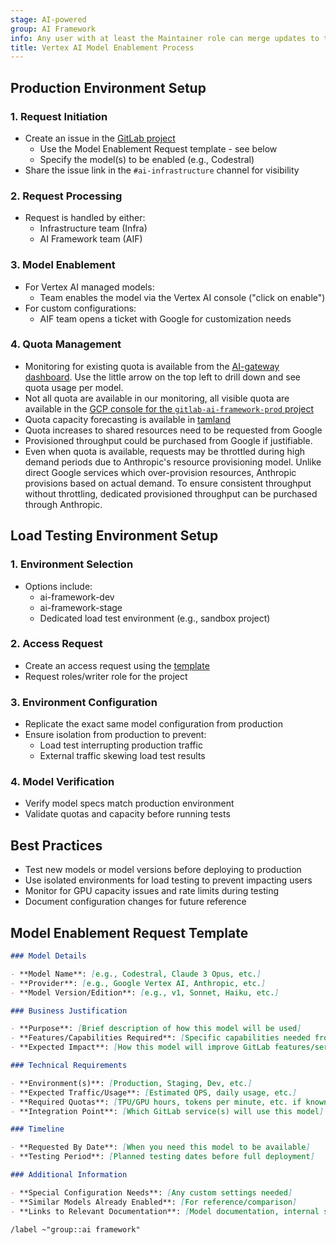 ```yaml
---
stage: AI-powered
group: AI Framework
info: Any user with at least the Maintainer role can merge updates to this content. For details, see https://docs.gitlab.com/ee/development/development_processes.html#development-guidelines-review.
title: Vertex AI Model Enablement Process
---
```


## Production Environment Setup

### 1. Request Initiation

- Create an issue in the [GitLab project](https://gitlab.com/gitlab-org/gitlab/-/issues)
  - Use the Model Enablement Request template - see below
  - Specify the model(s) to be enabled (e.g., Codestral)
- Share the issue link in the `#ai-infrastructure` channel for visibility

### 2. Request Processing

- Request is handled by either:
  - Infrastructure team (Infra)
  - AI Framework team (AIF)

### 3. Model Enablement

- For Vertex AI managed models:
  - Team enables the model via the Vertex AI console ("click on enable")
- For custom configurations:
  - AIF team opens a ticket with Google for customization needs

### 4. Quota Management

- Monitoring for existing quota is available from the [AI-gateway dashboard](https://dashboards.gitlab.net/d/ai-gateway-main/ai-gateway3a-overview?from=now-6h%2Fm&orgId=1&timezone=utc&to=now%2Fm&var-PROMETHEUS_DS=mimir-runway&var-environment=gprd&viewPanel=panel-1217942947). Use the little arrow on the top left to drill down and see quota usage per model.
- Not all quota are available in our monitoring, all visible quota are available in the [GCP console for the `gitlab-ai-framework-prod` project](https://console.cloud.google.com/iam-admin/quotas?referrer=search&inv=1&invt=Abs5YQ&project=gitlab-ai-framework-prod)
- Quota capacity forecasting is available in [tamland](https://gitlab-com.gitlab.io/gl-infra/capacity-planning-trackers/gitlab-com/service_groups/ai-gateway/)
- Quota increases to shared resources need to be requested from Google
- Provisioned throughput could be purchased from Google if justifiable.
- Even when quota is available, requests may be throttled during high demand periods due to Anthropic's resource provisioning model. Unlike direct Google services which over-provision resources, Anthropic provisions based on actual demand. To ensure consistent throughput without throttling, dedicated provisioned throughput can be purchased through Anthropic.

## Load Testing Environment Setup

### 1. Environment Selection

- Options include:
  - ai-framework-dev
  - ai-framework-stage
  - Dedicated load test environment (e.g., sandbox project)

### 2. Access Request

- Create an access request using the [template](https://gitlab.com/gitlab-com/team-member-epics/access-requests/-/issues/new?description_template=Individual_Bulk_Access_Request)
- Request roles/writer role for the project

### 3. Environment Configuration

- Replicate the exact same model configuration from production
- Ensure isolation from production to prevent:
  - Load test interrupting production traffic
  - External traffic skewing load test results

### 4. Model Verification

- Verify model specs match production environment
- Validate quotas and capacity before running tests

## Best Practices

- Test new models or model versions before deploying to production
- Use isolated environments for load testing to prevent impacting users
- Monitor for GPU capacity issues and rate limits during testing
- Document configuration changes for future reference

## Model Enablement Request Template

```markdown
### Model Details

- **Model Name**: [e.g., Codestral, Claude 3 Opus, etc.]
- **Provider**: [e.g., Google Vertex AI, Anthropic, etc.]
- **Model Version/Edition**: [e.g., v1, Sonnet, Haiku, etc.]

### Business Justification

- **Purpose**: [Brief description of how this model will be used]
- **Features/Capabilities Required**: [Specific capabilities needed from this model]
- **Expected Impact**: [How this model will improve GitLab features/services]

### Technical Requirements

- **Environment(s)**: [Production, Staging, Dev, etc.]
- **Expected Traffic/Usage**: [Estimated QPS, daily usage, etc.]
- **Required Quotas**: [TPU/GPU hours, tokens per minute, etc. if known]
- **Integration Point**: [Which GitLab service(s) will use this model]

### Timeline

- **Requested By Date**: [When you need this model to be available]
- **Testing Period**: [Planned testing dates before full deployment]

### Additional Information

- **Special Configuration Needs**: [Any custom settings needed]
- **Similar Models Already Enabled**: [For reference/comparison]
- **Links to Relevant Documentation**: [Model documentation, internal specs, etc.]

/label ~"group::ai framework"
```
